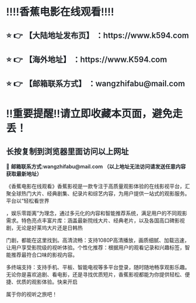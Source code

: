 <div class="markdown-heading" style="color:#1F2328;font-family:-apple-system, BlinkMacSystemFont, &quot;font-size:16px;background-color:#FFFFFF;">
	<h1 class="heading-element" style="margin-left:0px;font-weight:var(--base-text-weight-semibold, 600);">
		‼️‼️香蕉电影在线观看‼️‼️
	</h1>
</div>
<div class="markdown-heading" style="color:#1F2328;font-family:-apple-system, BlinkMacSystemFont, &quot;font-size:16px;background-color:#FFFFFF;">
	<h2 class="heading-element" style="font-weight:var(--base-text-weight-semibold, 600);">
		⭐ 👉 【大陆地址发布页】 ：https://www.k594.com
	</h2>
</div>
<div class="markdown-heading" style="color:#1F2328;font-family:-apple-system, BlinkMacSystemFont, &quot;font-size:16px;background-color:#FFFFFF;">
	<h2 class="heading-element" style="font-weight:var(--base-text-weight-semibold, 600);">
		⭐ 👉 【海外地址】 ：https://www.K594.com
	</h2>
</div>
<div class="markdown-heading" style="color:#1F2328;font-family:-apple-system, BlinkMacSystemFont, &quot;font-size:16px;background-color:#FFFFFF;">
	<h2 class="heading-element" style="font-weight:var(--base-text-weight-semibold, 600);">
		⭐ 👉 【邮箱联系方式】 ：wangzhifabu@mail.com
	</h2>
</div>
<div class="markdown-heading" style="color:#1F2328;font-family:-apple-system, BlinkMacSystemFont, &quot;font-size:16px;background-color:#FFFFFF;">
	<h1 class="heading-element" style="margin-left:0px;font-weight:var(--base-text-weight-semibold, 600);">
		‼️重要提醒‼️请立即收藏本页面，避免走丢！
	</h1>
</div>
<div class="markdown-heading" style="color:#1F2328;font-family:-apple-system, BlinkMacSystemFont, &quot;font-size:16px;background-color:#FFFFFF;">
	<h2 class="heading-element" style="font-weight:var(--base-text-weight-semibold, 600);">
		长按复制到浏览器里面访问以上网址
	</h2>
</div>
<p style="color:#1F2328;font-family:-apple-system, BlinkMacSystemFont, &quot;font-size:16px;background-color:#FFFFFF;">
	📧&nbsp;<span style="font-weight:var(--base-text-weight-semibold, 600);">邮箱联系方式:wangzhifabu@mail.com&nbsp;（以上地址无法访问请发送任意内容获取最新地址）

</span> 
</p>
《香蕉电影在线观看》香蕉影视是一款专注于高质量观影体验的在线影视平台，汇聚全球热门大片、经典剧集、纪录片和综艺内容，为用户提供一站式的观影服务。平台以“轻松看世界

，娱乐零距离”为理念，通过多元化的内容和智能推荐系统，满足用户的不同观影需求。特色亮点丰富片库：涵盖最新院线大片、经典老片，以及各国高口碑影视剧，无论是好莱坞大片还是日韩热

门剧，都能在这里找到。高清流畅：支持1080P高清播放，画质细腻、加载迅速，让用户享受影院级的视听体验。个性化推荐：根据用户的观看记录和兴趣标签，智能推荐最符合口味的影视内容。

多终端支持：支持手机、平板、智能电视等多平台登录，随时随地畅享观影乐趣。无论你是喜欢追剧、看电影，还是寻找优质短片，香蕉影视都能为你提供轻松、便捷、优质的观影体验。快来开启

属于你的视听之旅吧！
